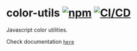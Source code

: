# color-utils [![npm](https://img.shields.io/npm/v/@riadh-adrani/color-utils?color=blue)](https://www.npmjs.com/package/@riadh-adrani/color-utils) [![CI/CD](https://github.com/RiadhAdrani/color-utils/actions/workflows/checks.yml/badge.svg)](https://github.com/RiadhAdrani/color-utils/actions/workflows/checks.yml)

Javascript color utilities.

Check documentation [`here`](https://riadhadrani.github.io/utility-js/colors.html)

